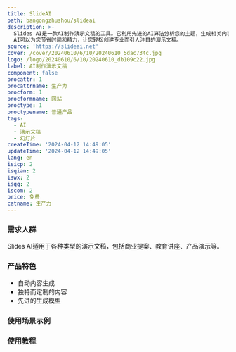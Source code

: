 ```yaml
---
title: SlideAI
path: bangongzhushou/slideai
description: >-
  Slides AI是一款AI制作演示文稿的工具。它利用先进的AI算法分析您的主题，生成相关内容，并创建专业的PowerPoint幻灯片。Slides
  AI可以为您节省时间和精力，让您轻松创建专业而引人注目的演示文稿。
source: 'https://slideai.net'
cover: /cover/20240610/6/10/20240610_5dac734c.jpg
logo: /logo/20240610/6/10/20240610_db109c22.jpg
label: AI制作演示文稿
component: false
procattr: 1
procattrname: 生产力
procform: 1
procformname: 网站
proctype: 1
proctypename: 普通产品
tags:
  - AI
  - 演示文稿
  - 幻灯片
createTime: '2024-04-12 14:49:05'
updateTime: '2024-04-12 14:49:05'
lang: en
isicp: 2
isqian: 2
iswx: 2
isqq: 2
iscom: 2
price: 免费
catname: 生产力
---
```




### 需求人群
Slides AI适用于各种类型的演示文稿，包括商业提案、教育讲座、产品演示等。

### 产品特色
* 自动内容生成
* 独特而定制的内容
* 先进的生成模型

### 使用场景示例


### 使用教程


  
